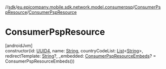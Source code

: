 //[sdk](../../../index.md)/[eu.epicompany.mobile.sdk.network.model.consumerpsp](../index.md)/[ConsumerPspResource](index.md)/[ConsumerPspResource](-consumer-psp-resource.md)

# ConsumerPspResource

[androidJvm]\
constructor(id: [UUID4](../../eu.epicompany.mobile.android.datatypes/index.md#229649042%2FClasslikes%2F462465411), name: [String](https://kotlinlang.org/api/latest/jvm/stdlib/kotlin/-string/index.html), countryCodeList: [List](https://kotlinlang.org/api/latest/jvm/stdlib/kotlin.collections/-list/index.html)&lt;[String](https://kotlinlang.org/api/latest/jvm/stdlib/kotlin/-string/index.html)&gt;, redirectTemplate: [String](https://kotlinlang.org/api/latest/jvm/stdlib/kotlin/-string/index.html)?, _embedded: [ConsumerPspResourceEmbeds](../-consumer-psp-resource-embeds/index.md)? = ConsumerPspResourceEmbeds())
